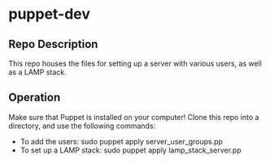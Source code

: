 # puppet-dev

## Repo Description

This repo houses the files for setting up a server with various users, as well as a LAMP stack.

## Operation

Make sure that Puppet is installed on your computer! Clone this repo into a directory, and use the following commands:

* To add the users: sudo puppet apply server_user_groups.pp
* To set up a LAMP stack: sudo puppet apply lamp_stack_server.pp

